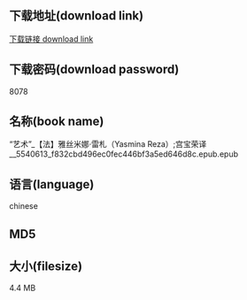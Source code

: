 ## 下载地址(download link)
[下载链接 download link](https://tutu365.netlify.app/?s=%E2%80%9C%E8%89%BA%E6%9C%AF%E2%80%9D_%E3%80%90%E6%B3%95%E3%80%91%E9%9B%85%E4%B8%9D%E7%B1%B3%E5%A8%9C%C2%B7%E9%9B%B7%E6%9C%AD%EF%BC%88Yasmina+Reza%EF%BC%89%3B%E5%AE%AB%E5%AE%9D%E8%8D%A3%E8%AF%91__5540613_f832cbd496ec0fec446bf3a5ed646d8c.epub)

## 下载密码(download password)
8078

## 名称(book name)
“艺术”_【法】雅丝米娜·雷札（Yasmina Reza）;宫宝荣译__5540613_f832cbd496ec0fec446bf3a5ed646d8c.epub.epub

## 语言(language)
chinese

## MD5


## 大小(filesize)
4.4 MB
